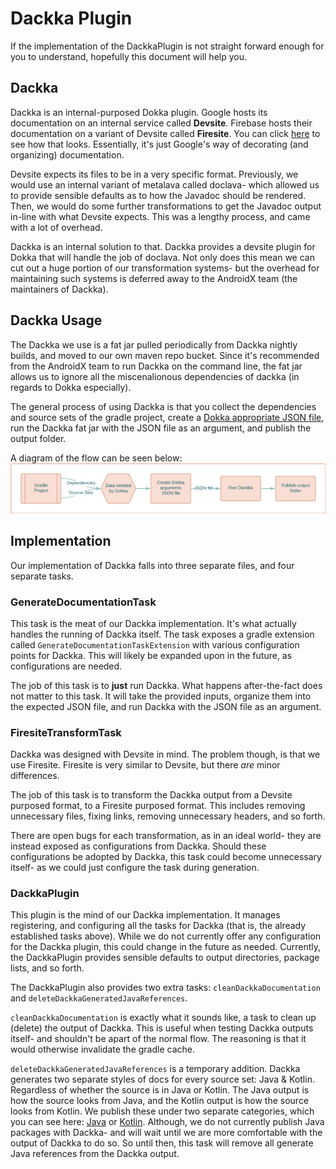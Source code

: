 # Dackka Plugin

If the implementation of the DackkaPlugin is not straight forward enough
for you to understand, hopefully this document will help you.

## Dackka

Dackka is an internal-purposed Dokka plugin. Google hosts its documentation on
an internal service called **Devsite**. Firebase hosts their documentation on a
variant of Devsite called **Firesite**. You can click [here](https://firebase.google.com/docs/reference) 
to see how that looks. Essentially, it's just Google's way of decorating (and organizing)
documentation.

Devsite expects its files to be in a very specific format. Previously, we would
use an internal variant of metalava called doclava- which allowed us to provide
sensible defaults as to how the Javadoc should be rendered. Then, we would do
some further transformations to get the Javadoc output in-line with what
Devsite expects. This was a lengthy process, and came with a lot of overhead.

Dackka is an internal solution to that. Dackka provides a devsite plugin for
Dokka that will handle the job of doclava. Not only does this mean we can cut
out a huge portion of our transformation systems- but the overhead for maintaining
such systems is deferred away to the AndroidX team (the maintainers of Dackka).

## Dackka Usage

The Dackka we use is a fat jar pulled periodically from Dackka nightly builds,
and moved to our own maven repo bucket. Since it's recommended from the AndroidX
team to run Dackka on the command line, the fat jar allows us to ignore all the
miscenalionous dependencies of dackka (in regards to Dokka especially).

The general process of using Dackka is that you collect the dependencies and
source sets of the gradle project, create a 
[Dokka appropriate JSON file](https://kotlin.github.io/dokka/1.7.10/user_guide/cli/usage/#example-using-json), 
run the Dackka fat jar with the JSON file as an argument, and publish the 
output folder.

A diagram of the flow can be seen below:
![Dackka Usage Flow](/docs/images/dackka_usage.png)

## Implementation

Our implementation of Dackka falls into three separate files, and four separate
tasks.

### GenerateDocumentationTask

This task is the meat of our Dackka implementation. It's what actually handles
the running of Dackka itself. The task exposes a gradle extension called 
`GenerateDocumentationTaskExtension` with various configuration points for
Dackka. This will likely be expanded upon in the future, as configurations are
needed.

The job of this task is to **just** run Dackka. What happens after-the-fact does
not matter to this task. It will take the provided inputs, organize them into
the expected JSON file, and run Dackka with the JSON file as an argument.

### FiresiteTransformTask

Dackka was designed with Devsite in mind. The problem though, is that we use
Firesite. Firesite is very similar to Devsite, but there *are* minor differences.

The job of this task is to transform the Dackka output from a Devsite purposed format,
to a Firesite purposed format. This includes removing unnecessary files, fixing
links, removing unnecessary headers, and so forth.

There are open bugs for each transformation, as in an ideal world- they are instead
exposed as configurations from Dackka. Should these configurations be adopted by
Dackka, this task could become unnecessary itself- as we could just configure the task
during generation.

### DackkaPlugin 

This plugin is the mind of our Dackka implementation. It manages registering,
and configuring all the tasks for Dackka (that is, the already established
tasks above). While we do not currently offer any configuration for the Dackka
plugin, this could change in the future as needed. Currently, the DackkaPlugin
provides sensible defaults to output directories, package lists, and so forth.

The DackkaPlugin also provides two extra tasks: 
`cleanDackkaDocumentation` and
`deleteDackkaGeneratedJavaReferences`.

`cleanDackkaDocumentation` is exactly what it sounds like, a task to clean up (delete)
the output of Dackka. This is useful when testing Dackka outputs itself- and 
shouldn't be apart of the normal flow. The reasoning is that it would otherwise 
invalidate the gradle cache.

`deleteDackkaGeneratedJavaReferences` is a temporary addition. Dackka generates
two separate styles of docs for every source set: Java & Kotlin. Regardless of
whether the source is in Java or Kotlin. The Java output is how the source looks
from Java, and the Kotlin output is how the source looks from Kotlin. We publish
these under two separate categories, which you can see here: 
[Java](https://firebase.google.com/docs/reference/android/packages) 
or 
[Kotlin](https://firebase.google.com/docs/reference/kotlin/packages). 
Although, we do not currently publish Java packages with Dackka- and will wait
until we are more comfortable with the output of Dackka to do so. So until then,
this task will remove all generate Java references from the Dackka output.